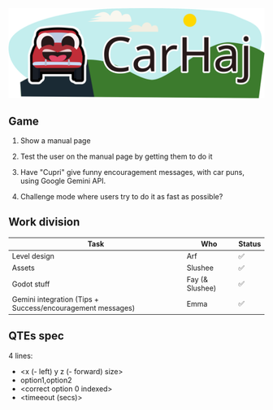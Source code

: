 ![Carhaj](./Resources/Banner.svg)

## Game
1. Show a manual page
2. Test the user on the manual page by getting them to do it
3. Have "Cupri" give funny encouragement messages, with car puns, using Google Gemini API.

4. Challenge mode where users try to do it as fast as possible?

## Work division
| Task                                                       | Who             | Status |
|------------------------------------------------------------|-----------------|--------|
| Level design                                               | Arf             |  ✅   |
| Assets                                                     | Slushee         |  ✅   |
| Godot stuff                                                | Fay (& Slushee) |  ✅   |
| Gemini integration (Tips + Success/encouragement messages) | Emma            |  ✅   |

## QTEs spec

4 lines:

 - <x (- left) y z (- forward) size>
 - option1,option2
 - \<correct option 0 indexed>
 - \<timeeout (secs)>
